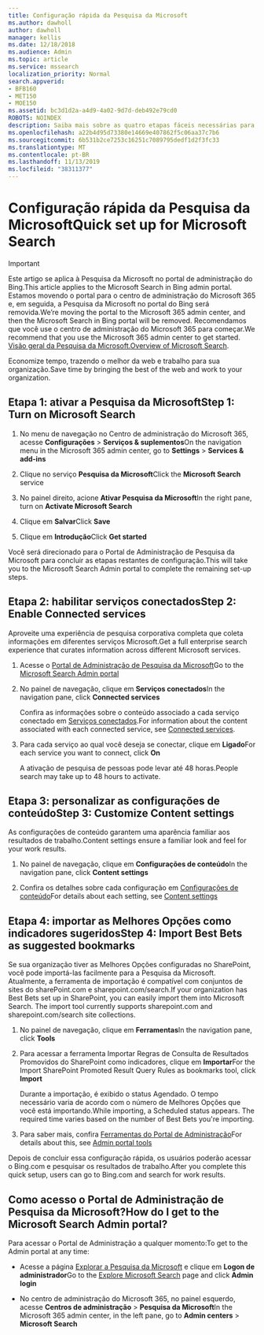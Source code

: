 ```yaml
---
title: Configuração rápida da Pesquisa da Microsoft
ms.author: dawholl
author: dawholl
manager: kellis
ms.date: 12/18/2018
ms.audience: Admin
ms.topic: article
ms.service: mssearch
localization_priority: Normal
search.appverid:
- BFB160
- MET150
- MOE150
ms.assetid: bc3d1d2a-a4d9-4a02-9d7d-deb492e79cd0
ROBOTS: NOINDEX
description: Saiba mais sobre as quatro etapas fáceis necessárias para ativar e usar a Pesquisa da Microsoft.
ms.openlocfilehash: a22b4d95d73380e14669e407862f5c06aa37c7b6
ms.sourcegitcommit: 6b531b2ce7253c16251c7089795dedf1d2f3fc33
ms.translationtype: MT
ms.contentlocale: pt-BR
ms.lasthandoff: 11/13/2019
ms.locfileid: "38311377"
---
```

# <a name="quick-set-up-for-microsoft-search"></a><span data-ttu-id="7f6c5-103">Configuração rápida da Pesquisa da Microsoft</span><span class="sxs-lookup"><span data-stu-id="7f6c5-103">Quick set up for Microsoft Search</span></span>

> [!IMPORTANT]
> <span data-ttu-id="7f6c5-104">Este artigo se aplica à Pesquisa da Microsoft no portal de administração do Bing.</span><span class="sxs-lookup"><span data-stu-id="7f6c5-104">This article applies to the Microsoft Search in Bing admin portal.</span></span> <span data-ttu-id="7f6c5-105">Estamos movendo o portal para o centro de administração do Microsoft 365 e, em seguida, a Pesquisa da Microsoft no portal do Bing será removida.</span><span class="sxs-lookup"><span data-stu-id="7f6c5-105">We’re moving the portal to the Microsoft 365 admin center, and then the Microsoft Search in Bing portal will be removed.</span></span> <span data-ttu-id="7f6c5-106">Recomendamos que você use o centro de administração do Microsoft 365 para começar.</span><span class="sxs-lookup"><span data-stu-id="7f6c5-106">We recommend that you use the Microsoft 365 admin center to get started.</span></span> <span data-ttu-id="7f6c5-107">[Visão geral da Pesquisa da Microsoft.](overview-microsoft-search.md)</span><span class="sxs-lookup"><span data-stu-id="7f6c5-107">[Overview of Microsoft Search](overview-microsoft-search.md).</span></span>
    
<span data-ttu-id="7f6c5-108">Economize tempo, trazendo o melhor da web e trabalho para sua organização.</span><span class="sxs-lookup"><span data-stu-id="7f6c5-108">Save time by bringing the best of the web and work to your organization.</span></span>
  
## <a name="step-1-turn-on-microsoft-search"></a><span data-ttu-id="7f6c5-109">Etapa 1: ativar a Pesquisa da Microsoft</span><span class="sxs-lookup"><span data-stu-id="7f6c5-109">Step 1: Turn on Microsoft Search</span></span>

1. <span data-ttu-id="7f6c5-110">No menu de navegação no Centro de administração do Microsoft 365, acesse **Configurações** \> **Serviços &amp; suplementos**</span><span class="sxs-lookup"><span data-stu-id="7f6c5-110">On the navigation menu in the Microsoft 365 admin center, go to **Settings** \> **Services &amp; add-ins**</span></span>
    
2. <span data-ttu-id="7f6c5-111">Clique no serviço **Pesquisa da Microsoft**</span><span class="sxs-lookup"><span data-stu-id="7f6c5-111">Click the **Microsoft Search** service</span></span> 
    
3. <span data-ttu-id="7f6c5-112">No painel direito, acione **Ativar Pesquisa da Microsoft**</span><span class="sxs-lookup"><span data-stu-id="7f6c5-112">In the right pane, turn on **Activate Microsoft Search**</span></span>
    
4. <span data-ttu-id="7f6c5-113">Clique em **Salvar**</span><span class="sxs-lookup"><span data-stu-id="7f6c5-113">Click **Save**</span></span>
    
5. <span data-ttu-id="7f6c5-114">Clique em **Introdução**</span><span class="sxs-lookup"><span data-stu-id="7f6c5-114">Click **Get started**</span></span>
  
<span data-ttu-id="7f6c5-115">Você será direcionado para o Portal de Administração de Pesquisa da Microsoft para concluir as etapas restantes de configuração.</span><span class="sxs-lookup"><span data-stu-id="7f6c5-115">This will take you to the Microsoft Search Admin portal to complete the remaining set-up steps.</span></span>
    
## <a name="step-2-enable-connected-services"></a><span data-ttu-id="7f6c5-116">Etapa 2: habilitar serviços conectados</span><span class="sxs-lookup"><span data-stu-id="7f6c5-116">Step 2: Enable Connected services</span></span>

<span data-ttu-id="7f6c5-117">Aproveite uma experiência de pesquisa corporativa completa que coleta informações em diferentes serviços Microsoft.</span><span class="sxs-lookup"><span data-stu-id="7f6c5-117">Get a full enterprise search experience that curates information across different Microsoft services.</span></span>
  
1. <span data-ttu-id="7f6c5-118">Acesse o [Portal de Administração de Pesquisa da Microsoft](https://www.bingforbusiness.com/admin)</span><span class="sxs-lookup"><span data-stu-id="7f6c5-118">Go to the [Microsoft Search Admin portal](https://www.bingforbusiness.com/admin)</span></span>
    
2. <span data-ttu-id="7f6c5-119">No painel de navegação, clique em **Serviços conectados**</span><span class="sxs-lookup"><span data-stu-id="7f6c5-119">In the navigation pane, click **Connected services**</span></span>
    
    <span data-ttu-id="7f6c5-120">Confira as informações sobre o conteúdo associado a cada serviço conectado em [Serviços conectados](connected-services.md).</span><span class="sxs-lookup"><span data-stu-id="7f6c5-120">For information about the content associated with each connected service, see [Connected services](connected-services.md).</span></span>
    
3. <span data-ttu-id="7f6c5-121">Para cada serviço ao qual você deseja se conectar, clique em **Ligado**</span><span class="sxs-lookup"><span data-stu-id="7f6c5-121">For each service you want to connect, click **On**</span></span>
    
    <span data-ttu-id="7f6c5-122">A ativação de pesquisa de pessoas pode levar até 48 horas.</span><span class="sxs-lookup"><span data-stu-id="7f6c5-122">People search may take up to 48 hours to activate.</span></span>
    
## <a name="step-3-customize-content-settings"></a><span data-ttu-id="7f6c5-123">Etapa 3: personalizar as configurações de conteúdo</span><span class="sxs-lookup"><span data-stu-id="7f6c5-123">Step 3: Customize Content settings</span></span>

<span data-ttu-id="7f6c5-124">As configurações de conteúdo garantem uma aparência familiar aos resultados de trabalho.</span><span class="sxs-lookup"><span data-stu-id="7f6c5-124">Content settings ensure a familiar look and feel for your work results.</span></span> 
  
1. <span data-ttu-id="7f6c5-125">No painel de navegação, clique em **Configurações de conteúdo**</span><span class="sxs-lookup"><span data-stu-id="7f6c5-125">In the navigation pane, click **Content settings**</span></span>
    
2. <span data-ttu-id="7f6c5-126">Confira os detalhes sobre cada configuração em [Configurações de conteúdo](content-settings.md)</span><span class="sxs-lookup"><span data-stu-id="7f6c5-126">For details about each setting, see [Content settings](content-settings.md)</span></span>
    
## <a name="step-4-import-best-bets-as-suggested-bookmarks"></a><span data-ttu-id="7f6c5-127">Etapa 4: importar as Melhores Opções como indicadores sugeridos</span><span class="sxs-lookup"><span data-stu-id="7f6c5-127">Step 4: Import Best Bets as suggested bookmarks</span></span>

<span data-ttu-id="7f6c5-p102">Se sua organização tiver as Melhores Opções configuradas no SharePoint, você pode importá-las facilmente para a Pesquisa da Microsoft. Atualmente, a ferramenta de importação é compatível com conjuntos de sites do sharePoint.com e sharepoint.com/search.</span><span class="sxs-lookup"><span data-stu-id="7f6c5-p102">If your organization has Best Bets set up in SharePoint, you can easily import them into Microsoft Search. The import tool currently supports sharepoint.com and sharepoint.com/search site collections.</span></span> 
  
1. <span data-ttu-id="7f6c5-130">No painel de navegação, clique em **Ferramentas**</span><span class="sxs-lookup"><span data-stu-id="7f6c5-130">In the navigation pane, click **Tools**</span></span>
    
2. <span data-ttu-id="7f6c5-131">Para acessar a ferramenta Importar Regras de Consulta de Resultados Promovidos do SharePoint como indicadores, clique em **Importar**</span><span class="sxs-lookup"><span data-stu-id="7f6c5-131">For the Import SharePoint Promoted Result Query Rules as bookmarks tool, click **Import**</span></span>
    
    <span data-ttu-id="7f6c5-p103">Durante a importação, é exibido o status Agendado. O tempo necessário varia de acordo com o número de Melhores Opções que você está importando.</span><span class="sxs-lookup"><span data-stu-id="7f6c5-p103">While importing, a Scheduled status appears. The required time varies based on the number of Best Bets you're importing.</span></span>
    
3. <span data-ttu-id="7f6c5-134">Para saber mais, confira [Ferramentas do Portal de Administração](admin-portal-tools.md)</span><span class="sxs-lookup"><span data-stu-id="7f6c5-134">For details about this, see [Admin portal tools](admin-portal-tools.md)</span></span>
    
<span data-ttu-id="7f6c5-135">Depois de concluir essa configuração rápida, os usuários poderão acessar o Bing.com e pesquisar os resultados de trabalho.</span><span class="sxs-lookup"><span data-stu-id="7f6c5-135">After you complete this quick setup, users can go to Bing.com and search for work results.</span></span> 
  
## <a name="how-do-i-get-to-the-microsoft-search-admin-portal"></a><span data-ttu-id="7f6c5-136">Como acesso o Portal de Administração de Pesquisa da Microsoft?</span><span class="sxs-lookup"><span data-stu-id="7f6c5-136">How do I get to the Microsoft Search Admin portal?</span></span>

<span data-ttu-id="7f6c5-137">Para acessar o Portal de Administração a qualquer momento:</span><span class="sxs-lookup"><span data-stu-id="7f6c5-137">To get to the Admin portal at any time:</span></span>
  
- <span data-ttu-id="7f6c5-138">Acesse a página [Explorar a Pesquisa da Microsoft](https://www.bing.com/business/explore) e clique em **Logon de administrador**</span><span class="sxs-lookup"><span data-stu-id="7f6c5-138">Go to the [Explore Microsoft Search](https://www.bing.com/business/explore) page and click **Admin login**</span></span>
    
- <span data-ttu-id="7f6c5-139">No centro de administração do Microsoft 365, no painel esquerdo, acesse **Centros de administração** \> **Pesquisa da Microsoft**</span><span class="sxs-lookup"><span data-stu-id="7f6c5-139">In the Microsoft 365 admin center, in the left pane, go to **Admin centers** \> **Microsoft Search**</span></span>

  

